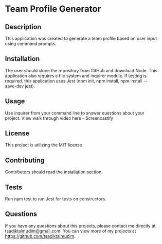 # Team Profile Generator

## Description
This application was created to generate a team profile based on user input using command prompts.

## Installation
The user should clone the repository from GitHub and download Node. This application also requires a file system and inquirer module. If testing is required, this application uses Jest (npm init, npm install, npm install --save-dev jest).

## Usage
Use inquirer from your command line to answer questions about your project. View walk through video here - Screencastify

## License
This project is utilizing the MIT license

## Contributing
Contributors should read the installation section.

## Tests
Run npm test to run Jest for tests on constructors.

## Questions
If you have any questions about this projects, please contact me directly at tsadiktalmudim@gmail.com. You can view more of my projects at https://github.com/tsadiktalmudim.
